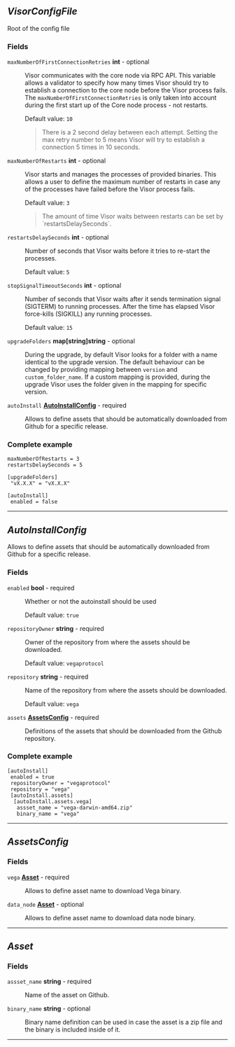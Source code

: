 





## *VisorConfigFile*
Root of the config file


### Fields

<dl>
<dt>
	<code>maxNumberOfFirstConnectionRetries</code>  <strong>int</strong>  - optional
</dt>

<dd>

Visor communicates with the core node via RPC API.
This variable allows a validator to specify how many times Visor should try to establish a connection to the core node before the Visor process fails.
The `maxNumberOfFirstConnectionRetries` is only taken into account during the first start up of the Core node process - not restarts.



Default value: <code>10</code>

<blockquote>There is a 2 second delay between each attempt. Setting the max retry number to 5 means Visor will try to establish a connection 5 times in 10 seconds.
</blockquote>
</dd>

<dt>
	<code>maxNumberOfRestarts</code>  <strong>int</strong>  - optional
</dt>

<dd>

Visor starts and manages the processes of provided binaries.
This allows a user to define the maximum number of restarts in case any of
the processes have failed before the Visor process fails.



Default value: <code>3</code>

<blockquote>The amount of time Visor waits between restarts can be set by `restartsDelaySeconds`.
</blockquote>
</dd>

<dt>
	<code>restartsDelaySeconds</code>  <strong>int</strong>  - optional
</dt>

<dd>

Number of seconds that Visor waits before it tries to re-start the processes.



Default value: <code>5</code>
</dd>

<dt>
	<code>stopSignalTimeoutSeconds</code>  <strong>int</strong>  - optional
</dt>

<dd>

Number of seconds that Visor waits after it sends termination signal (SIGTERM) to running processes.
After the time has elapsed Visor force-kills (SIGKILL) any running processes.



Default value: <code>15</code>
</dd>

<dt>
	<code>upgradeFolders</code>  <strong>map[string]string</strong>  - optional
</dt>

<dd>

During the upgrade, by default Visor looks for a folder with a name identical to the upgrade version.
The default behaviour can be changed by providing mapping between `version` and `custom_folder_name`.
If a custom mapping is provided, during the upgrade Visor uses the folder given in the mapping for specific version.


</dd>

<dt>
	<code>autoInstall</code>  <strong><a href="#autoinstallconfig">AutoInstallConfig</a></strong>  - required
</dt>

<dd>

Allows to define assets that should be automatically downloaded from Github for a specific release.


</dd>



### Complete example


```hcl
maxNumberOfRestarts = 3
restartsDelaySeconds = 5

[upgradeFolders]
 "vX.X.X" = "vX.X.X"

[autoInstall]
 enabled = false

```


</dl>

---


## *AutoInstallConfig*
Allows to define assets that should be automatically downloaded from Github for a specific release.


### Fields

<dl>
<dt>
	<code>enabled</code>  <strong>bool</strong>  - required
</dt>

<dd>

Whether or not the autoinstall should be used


Default value: <code>true</code>
</dd>

<dt>
	<code>repositoryOwner</code>  <strong>string</strong>  - required
</dt>

<dd>

Owner of the repository from where the assets should be downloaded.


Default value: <code>vegaprotocol</code>
</dd>

<dt>
	<code>repository</code>  <strong>string</strong>  - required
</dt>

<dd>

Name of the repository from where the assets should be downloaded.


Default value: <code>vega</code>
</dd>

<dt>
	<code>assets</code>  <strong><a href="#assetsconfig">AssetsConfig</a></strong>  - required
</dt>

<dd>

Definitions of the assets that should be downloaded from the Github repository.

</dd>



### Complete example


```hcl
[autoInstall]
 enabled = true
 repositoryOwner = "vegaprotocol"
 repository = "vega"
 [autoInstall.assets]
  [autoInstall.assets.vega]
   assset_name = "vega-darwin-amd64.zip"
   binary_name = "vega"

```


</dl>

---


## *AssetsConfig*


### Fields

<dl>
<dt>
	<code>vega</code>  <strong><a href="#asset">Asset</a></strong>  - required
</dt>

<dd>

Allows to define asset name to download Vega binary.

</dd>

<dt>
	<code>data_node</code>  <strong><a href="#asset">Asset</a></strong>  - optional
</dt>

<dd>

Allows to define asset name to download data node binary.

</dd>



</dl>

---


## *Asset*


### Fields

<dl>
<dt>
	<code>assset_name</code>  <strong>string</strong>  - required
</dt>

<dd>

Name of the asset on Github.

</dd>

<dt>
	<code>binary_name</code>  <strong>string</strong>  - optional
</dt>

<dd>

Binary name definition can be used in case the asset is a zip file and the binary is included inside of it.


</dd>



</dl>

---


